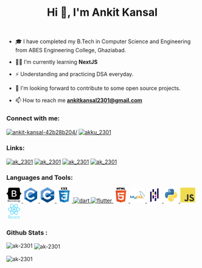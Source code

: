 
<!--
**ak-2301/ak-2301** is a ✨ _special_ ✨ repository because its `README.md` (this file) appears on your GitHub profile.

Here are some ideas to get you started:

- 🔭 I’m currently working on ...
- 🌱 I’m currently learning ...
- 👯 I’m looking to collaborate on ...
- 🤔 I’m looking for help with ...
- 💬 Ask me about ...
- 📫 How to reach me: ...
- 😄 Pronouns: ...
- ⚡ Fun fact: ...
- 📄 Know about my experiences [Resume](https://drive.google.com/file/d/16AQcQ6hJQmp-rN2sEfDvHKLgOhIRAA1I/view?usp=sharing)
-->
<h1 align="center">Hi 👋, I'm Ankit Kansal</h1>

<!---<p align="left"> <img src="https://komarev.com/ghpvc/?username=ak-2301&label=Profile%20views&color=0e75b6&style=flat" alt="ak-2301" /> </p>-->
<p align="left"> <a href="https://twitter.com/" target="blank"><img src="https://img.shields.io/twitter/follow/?logo=twitter&style=for-the-badge" alt="" /></a> </p>

- 🎓 I have completed my B.Tech in Computer Science and Engineering from ABES Engineering College, Ghaziabad.

- 👨‍💻 I’m currently learning **NextJS**

- ⚡️ Understanding and practicing DSA everyday.

- 🔎 I'm looking forward to contribute to some open source projects.

- 📫 How to reach me **ankitkansal2301@gmail.com**



<h3 align="left">Connect with me:</h3>
<p align="left">
<a href="https://linkedin.com/in/ankit-kansal-42b28b204/" target="blank"><img align="center" src="https://raw.githubusercontent.com/rahuldkjain/github-profile-readme-generator/master/src/images/icons/Social/linked-in-alt.svg" alt="ankit-kansal-42b28b204/" height="30" width="40" /></a>
<a href="https://instagram.com/akku_2301" target="blank"><img align="center" src="https://raw.githubusercontent.com/rahuldkjain/github-profile-readme-generator/master/src/images/icons/Social/instagram.svg" alt="akku_2301" height="30" width="40" /></a>
</p>
<h3 align="left">Links:</h3>
<p align="left">
<a href="https://www.codechef.com/users/ak_2301" target="blank"><img align="center" src="https://cdn.jsdelivr.net/npm/simple-icons@3.1.0/icons/codechef.svg" alt="ak_2301" height="30" width="40" /></a>
<a href="https://www.hackerrank.com/ak_2301" target="blank"><img align="center" src="https://raw.githubusercontent.com/rahuldkjain/github-profile-readme-generator/master/src/images/icons/Social/hackerrank.svg" alt="ak_2301" height="30" width="40" /></a>
<a href="https://www.leetcode.com/ak_2301" target="blank"><img align="center" src="https://raw.githubusercontent.com/rahuldkjain/github-profile-readme-generator/master/src/images/icons/Social/leet-code.svg" alt="ak_2301" height="30" width="40" /></a>
<a href="https://auth.geeksforgeeks.org/user/ak_2301" target="blank"><img align="center" src="https://raw.githubusercontent.com/rahuldkjain/github-profile-readme-generator/master/src/images/icons/Social/geeks-for-geeks.svg" alt="ak_2301" height="30" width="40" /></a>
</p>




<h3 align="left">Languages and Tools:</h3>
<p align="left"> <a href="https://getbootstrap.com" target="_blank" rel="noreferrer"> <img src="https://raw.githubusercontent.com/devicons/devicon/master/icons/bootstrap/bootstrap-plain-wordmark.svg" alt="bootstrap" width="40" height="40"/> </a> <a href="https://www.cprogramming.com/" target="_blank" rel="noreferrer"> <img src="https://raw.githubusercontent.com/devicons/devicon/master/icons/c/c-original.svg" alt="c" width="40" height="40"/> </a> <a href="https://www.w3schools.com/cpp/" target="_blank" rel="noreferrer"> <img src="https://raw.githubusercontent.com/devicons/devicon/master/icons/cplusplus/cplusplus-original.svg" alt="cplusplus" width="40" height="40"/> </a> <a href="https://www.w3schools.com/css/" target="_blank" rel="noreferrer"> <img src="https://raw.githubusercontent.com/devicons/devicon/master/icons/css3/css3-original-wordmark.svg" alt="css3" width="40" height="40"/> </a> <a href="https://dart.dev" target="_blank" rel="noreferrer"> <img src="https://www.vectorlogo.zone/logos/dartlang/dartlang-icon.svg" alt="dart" width="40" height="40"/> </a> <a href="https://flutter.dev" target="_blank" rel="noreferrer"> <img src="https://www.vectorlogo.zone/logos/flutterio/flutterio-icon.svg" alt="flutter" width="40" height="40"/> </a> <a href="https://www.w3.org/html/" target="_blank" rel="noreferrer"> <img src="https://raw.githubusercontent.com/devicons/devicon/master/icons/html5/html5-original-wordmark.svg" alt="html5" width="40" height="40"/> </a> <a href="https://www.mysql.com/" target="_blank" rel="noreferrer"> <img src="https://raw.githubusercontent.com/devicons/devicon/master/icons/mysql/mysql-original-wordmark.svg" alt="mysql" width="40" height="40"/> </a> <a href="https://pandas.pydata.org/" target="_blank" rel="noreferrer"> <img src="https://raw.githubusercontent.com/devicons/devicon/2ae2a900d2f041da66e950e4d48052658d850630/icons/pandas/pandas-original.svg" alt="pandas" width="40" height="40"/> </a> <a href="https://www.python.org" target="_blank" rel="noreferrer"> <img src="https://raw.githubusercontent.com/devicons/devicon/master/icons/python/python-original.svg" alt="python" width="40" height="40"/> </a><a href="https://developer.mozilla.org/en-US/docs/Web/JavaScript" target="_blank"> <img src="https://raw.githubusercontent.com/devicons/devicon/master/icons/javascript/javascript-original.svg" alt="javascript" width="40" height="40"/> </a>  <a href="https://reactjs.org/" target="_blank"> <img src="https://raw.githubusercontent.com/devicons/devicon/master/icons/react/react-original-wordmark.svg" alt="react" width="40" height="40"/> </a> </p>



<h3 align="left">Github Stats :</h3>
<p><img align="left" src="https://github-readme-stats-sigma-five.vercel.app/api/top-langs?username=ak-2301&show_icons=true&locale=en&layout=compact" alt="ak-2301" /></p>

<p>&nbsp;<img align="center" src="https://github-readme-stats-sigma-five.vercel.app/api?username=ak-2301&show_icons=true&locale=en" alt="ak-2301" /></p>

<p><img align="center" src="https://github-readme-streak-stats.herokuapp.com/?user=ak-2301&" alt="ak-2301" /></p>
